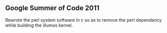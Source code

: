 Google Summer of Code 2011
----------------------------

Rewrote the perl system software in c so as to remove the perl dependancy while
building the illumos kernel.
